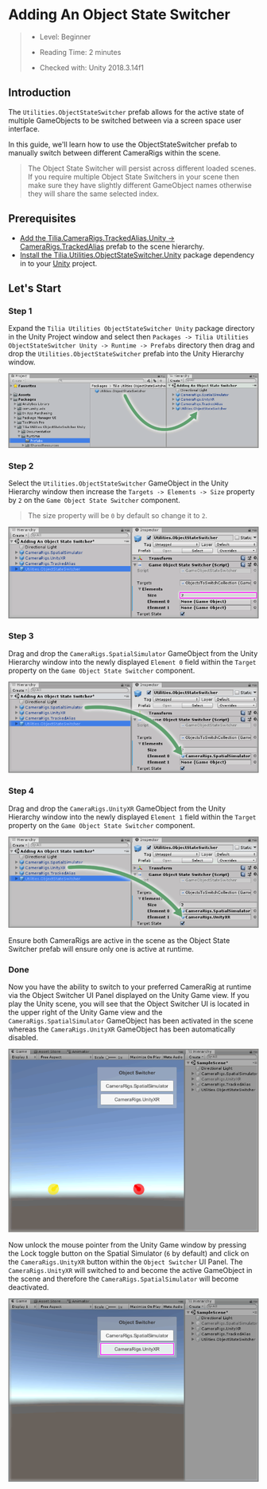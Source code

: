 # Adding An Object State Switcher

> * Level: Beginner
>
> * Reading Time: 2 minutes
>
> * Checked with: Unity 2018.3.14f1

## Introduction

The `Utilities.ObjectStateSwitcher` prefab allows for the active state of multiple GameObjects to be switched between via a screen space user interface.

In this guide, we'll learn how to use the ObjectStateSwitcher prefab to manually switch between different CameraRigs within the scene.

> The Object State Switcher will persist across different loaded scenes. If you require multiple Object State Switchers in your scene then make sure they have slightly different GameObject names otherwise they will share the same selected index.

## Prerequisites

* [Add the Tilia.CameraRigs.TrackedAlias.Unity -> CameraRigs.TrackedAlias] prefab to the scene hierarchy.
* [Install the Tilia.Utilities.ObjectStateSwitcher.Unity] package dependency in to your [Unity] project.

## Let's Start

### Step 1

Expand the `Tilia Utilities ObjectStateSwitcher Unity` package directory in the Unity Project window and select then `Packages -> Tilia Utilities ObjectStateSwitcher Unity -> Runtime -> Prefabs` directory then drag and drop the `Utilities.ObjectStateSwitcher` prefab into the Unity Hierarchy window.

![Adding Prefab To Scene](assets/images/AddingPrefabToScene.png)

### Step 2

Select the `Utilities.ObjectStateSwitcher` GameObject in the Unity Hierarchy window then increase the `Targets -> Elements -> Size` property by `2` on the `Game Object State Switcher` component.

> The size property will be `0` by default so change it to `2`.

![Update GameObject State Switcher Elements Size](assets/images/UpdateGameObjectStateSwitcherElementsSize.png)

### Step 3

Drag and drop the `CameraRigs.SpatialSimulator` GameObject from the Unity Hierarchy window into the newly displayed `Element 0` field within the `Target` property on the `Game Object State Switcher` component.

![Drag And Drop Spatial Simulator Into ObjectStateSwitcher](assets/images/DragAndDropSpatialSimulatorIntoObjectStateSwitcher.png)

### Step 4

Drag and drop the `CameraRigs.UnityXR` GameObject from the Unity Hierarchy window into the newly displayed `Element 1` field within the `Target` property on the `Game Object State Switcher` component.

![Drag And Drop UnityXR Into ObjectStateSwitcher](assets/images/DragAndDropUnityXRIntoObjectStateSwitcher.png)

Ensure both CameraRigs are active in the scene as the Object State Switcher prefab will ensure only one is active at runtime.

### Done

Now you have the ability to switch to your preferred CameraRig at runtime via the Object Switcher UI Panel displayed on the Unity Game view. If you play the Unity scene, you will see that the Object Switcher UI is located in the upper right of the Unity Game view and the `CameraRigs.SpatialSimulator` GameObject has been activated in the scene whereas the `CameraRigs.UnityXR` GameObject has been automatically disabled.

![UnityXR CameraRig Automatically Disabled](assets/images/UnityXRCameraRigAutomaticallyDisabled.png)

Now unlock the mouse pointer from the Unity Game window by pressing the Lock toggle button on the Spatial Simulator (`6` by default) and click on the `CameraRigs.UnityXR` button within the `Object Switcher` UI Panel. The `CameraRigs.UnityXR` will switched to and become the active GameObject in the scene and therefore the `CameraRigs.SpatialSimulator` will become deactivated.

![Switch To SpatialSimulator CameraRig](assets/images/SwitchToSpatialSimulatorCameraRig.png)

[Add the Tilia.CameraRigs.TrackedAlias.Unity -> CameraRigs.TrackedAlias]: https://github.com/ExtendRealityLtd/Tilia.CameraRigs.TrackedAlias.Unity/tree/master/Documentation/HowToGuides/AddingATrackedAlias/README.md
[Install the Tilia.Utilities.ObjectStateSwitcher.Unity]: ../Installation/README.md
[Unity]: https://unity3d.com/